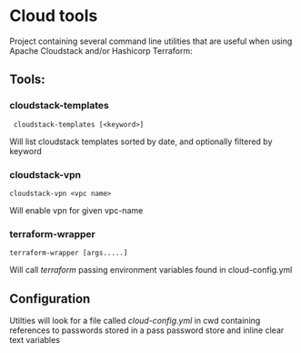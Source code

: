 # Cloud tools

Project containing several command line utilities that are useful when using 
Apache Cloudstack and/or Hashicorp Terraform:


## Tools:

### cloudstack-templates
 
     cloudstack-templates [<keyword>]
 
 Will list cloudstack templates sorted by date, and optionally filtered by keyword
  
### cloudstack-vpn 
  
    cloudstack-vpn <vpc name>
    
Will enable vpn for given vpc-name

### terraform-wrapper

    terraform-wrapper [args.....]
    
Will call _terraform_ passing environment variables found in cloud-config.yml
 
 
## Configuration

Utilties will look for a file called _cloud-config.yml_ in cwd containing references to passwords stored in 
a pass password store and inline clear text variables
